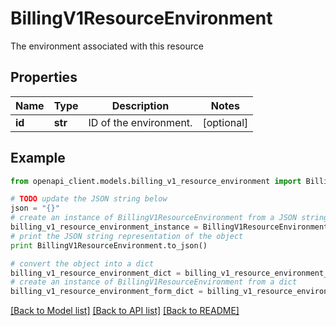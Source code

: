 # BillingV1ResourceEnvironment

The environment associated with this resource

## Properties
Name | Type | Description | Notes
------------ | ------------- | ------------- | -------------
**id** | **str** | ID of the environment. | [optional] 

## Example

```python
from openapi_client.models.billing_v1_resource_environment import BillingV1ResourceEnvironment

# TODO update the JSON string below
json = "{}"
# create an instance of BillingV1ResourceEnvironment from a JSON string
billing_v1_resource_environment_instance = BillingV1ResourceEnvironment.from_json(json)
# print the JSON string representation of the object
print BillingV1ResourceEnvironment.to_json()

# convert the object into a dict
billing_v1_resource_environment_dict = billing_v1_resource_environment_instance.to_dict()
# create an instance of BillingV1ResourceEnvironment from a dict
billing_v1_resource_environment_form_dict = billing_v1_resource_environment.from_dict(billing_v1_resource_environment_dict)
```
[[Back to Model list]](../ccloud/README.md#documentation-for-models) [[Back to API list]](../ccloud/README.md#documentation-for-api-endpoints) [[Back to README]](../ccloud/README.md)


